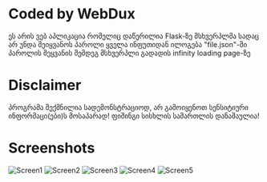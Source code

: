 # Coded by WebDux
ეს არის ვებ აპლიკაცია რომელიც დაწერილია Flask-ზე
მსხვერპლმა სადაც არ უნდა შეიყვანოს პაროლი ყველა ინფუთიდან ილოგება "file.json"-ში
პაროლის შეყვანის შემდეგ მსხვერპლი გადადის infinity loading page-ზე

# Disclaimer
პროგრამა შექმნილია სადემონსტრაციოდ, არ გამოიყენოთ სენსიტიური ინფორმაცი(ები)ს მოსაპარად! ფიშინგი სისხლის სამართლის დანაშაულია!

# Screenshots
![Screen1](https://github.com/vakh0/Screenshots/blob/main/FlaskPhisher/pc.png) 
![Screen2](https://github.com/vakh0/Screenshots/blob/main/FlaskPhisher/pc2.png)
![Screen3](https://github.com/vakh0/Screenshots/blob/main/FlaskPhisher/mobile.png)
![Screen4](https://github.com/vakh0/Screenshots/blob/main/FlaskPhisher/fb.png)
![Screen5](https://github.com/vakh0/Screenshots/blob/main/FlaskPhisher/tw.png)
